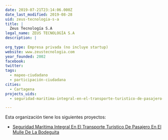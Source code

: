 ```yaml
---
date: 2019-07-21T23:14:06.000Z
date_last_modified: 2019-08-28
uid: zeus-tecnologia-s-a
title: |
  Zeus Tecnología S.A
legal_name: ZEUS TECNOLOGÍA S.A
description: |
  
org_type: Empresa privada (no incluye startup)
website: www.zeustecnologia.com
year_founded: 2002
facebook: 
twitter: 
tags:
  - mapeo-ciudadano
  - participación-ciudadana
cities: 
  - Cartagena
projects_uids:
  - seguridad-maritima-integral-en-el-transporte-turistico-de-pasajero-en-el-mulle-de-la-bodeguita

---
```


Esta organización tiene los siguientes proyectos:

- [Seguridad Maritima Integral En El Transporte Turistico De Pasajero En El Mulle  De La Bodeguita](/proyectos/seguridad-maritima-integral-en-el-transporte-turistico-de-pasajero-en-el-mulle-de-la-bodeguita)

